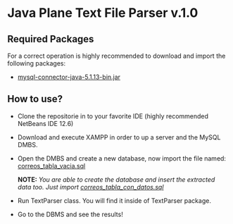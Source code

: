 # Java Plane Text File Parser v.1.0

## Required Packages

For a correct operation is highly recommended to download and import the following packages:

-   [mysql-connector-java-5.1.13-bin.jar](https://mega.nz/fileu0hlUbJS#pr_JvdfPvhKeq7kPQzrZx0_oyMkNZuV9vkOs0ECjOvg)

## How to use?

-   Clone the repositorie in to your favorite IDE (highly recommended NetBeans IDE 12.6)
-   Download and execute XAMPP in order to up a server and the MySQL DMBS.
-   Open the DMBS and create a new database, now import the file named: [correos_tabla_vacia.sql]()

    **NOTE:** _You are able to create the database and insert the extracted data too. Just import [correos_tabla_con_datos.sql]()_

-   Run TextParser class. You will find it inside of TextParser package.
-   Go to the DBMS and see the results!
